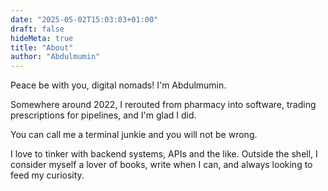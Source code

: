 ```yaml
---
date: "2025-05-02T15:03:03+01:00"
draft: false
hideMeta: true
title: "About"
author: "Abdulmumin"
---
```


Peace be with you, digital nomads! I'm Abdulmumin.

Somewhere around 2022, I rerouted from pharmacy into software, trading prescriptions for pipelines, and I'm glad I did.

You can call me a terminal junkie and you will not be wrong.

I love to tinker with backend systems, APIs and the like.
Outside the shell, I consider myself a lover of books, write when I can, and always looking to feed my curiosity.
